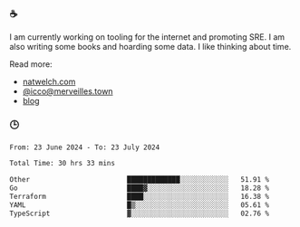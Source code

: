 ### ☕

I am currently working on tooling for the internet and promoting SRE. I am also writing some books and hoarding some data. I like thinking about time. 

Read more:

 - [natwelch.com](https://natwelch.com)
 - [@icco@merveilles.town](https://merveilles.town/@icco)
 - [blog](https://writing.natwelch.com)

### 🕒

<!--START_SECTION:waka-->

```txt
From: 23 June 2024 - To: 23 July 2024

Total Time: 30 hrs 33 mins

Other                        █████████████░░░░░░░░░░░░   51.91 %
Go                           ████▓░░░░░░░░░░░░░░░░░░░░   18.28 %
Terraform                    ████░░░░░░░░░░░░░░░░░░░░░   16.38 %
YAML                         █▒░░░░░░░░░░░░░░░░░░░░░░░   05.61 %
TypeScript                   ▓░░░░░░░░░░░░░░░░░░░░░░░░   02.76 %
```

<!--END_SECTION:waka-->
